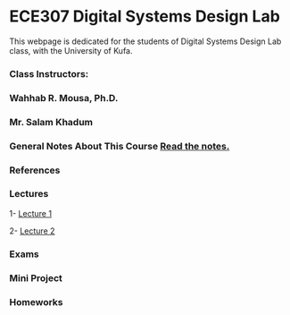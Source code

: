 # ECE307 Digital Systems Design Lab

This webpage is dedicated for the students of Digital Systems Design Lab class, with the University of Kufa.

### Class Instructors: 
### Wahhab R. Mousa, Ph.D.
### Mr. Salam Khadum

### General Notes About This Course [Read the notes.](https://github.com/myreadings1/ECE307/blob/main/General_Notes.md)


### References


### Lectures
1- [Lecture 1 ](https://github.com/myreadings1/ECE307/blob/main/Lec1-%20Intro.pptx-2.pdf)

2- [Lecture 2 ]()

### Exams


### Mini Project


### Homeworks
